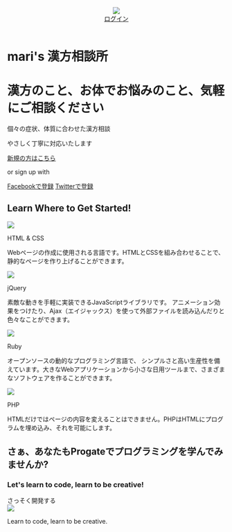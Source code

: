 <!DOCTYPE html>
<html>
  <head>
    <meta charset="utf-8">
    <title>M's漢方相談所</title>
    <link rel="stylesheet" href="test.css">
    <link rel="stylesheet" href="//maxcdn.bootstrapcdn.com/font-awesome/4.3.0/css/font-awesome.min.css">
  </head>
  <body>
    <header>
      <div class="container">
        <div class="header-left">
          <img class="logo" src="https://prog-8.com/images/html/advanced/main_logo.png">
        </div>
        <div class="header-right">
          <a href="#" class="login">ログイン</a>
        </div>
      </div>
    </header>
    <div class="top-wrapper">
      <div class="container">
        <h1>mari's 漢方相談所</h1>
        <h1>漢方のこと、お体でお悩みのこと、気軽にご相談ください</h1>
        <p>個々の症状、体質に合わせた漢方相談</p>
        <p>やさしく丁寧に対応いたします</p>
        <div class="btn-wrapper">
          <a href="#" class="btn signup">新規の方はこちら</a>
          <p>or sign up with</p>
          <a href="#" class="btn facebook"><span class="fa fa-facebook"></span>Facebookで登録</a>
          <a href="#" class="btn twitter"><span class="fa fa-twitter"></span>Twitterで登録</a>
        </div>
      </div>
    </div>
    <div class="lesson-wrapper">
      <div class="container">
        <div class="heading">
          <h2>Learn Where to Get Started!</h2>
        </div>
        <div class="lessons">
          <div class="lesson">
            <div class="lesson-icon">
              <img src="https://prog-8.com/images/html/advanced/html.png">
              <p>HTML & CSS</p>
            </div>
            <p class="txt-contents">Webページの作成に使用される言語です。HTMLとCSSを組み合わせることで、静的なページを作り上げることができます。</p>
          </div>
          <div class="lesson">
            <div class="lesson-icon">
              <img src="https://prog-8.com/images/html/advanced/jQuery.png">
              <p>jQuery</p>
            </div>
            <p class="txt-contents">素敵な動きを手軽に実装できるJavaScriptライブラリです。 アニメーション効果をつけたり、Ajax（エイジャックス）を使って外部ファイルを読み込んだりと色々なことができます。</p>
          </div>
          <div class="lesson">
            <div class="lesson-icon">
              <img src="https://prog-8.com/images/html/advanced/ruby.png">
              <p>Ruby</p>
            </div>
            <p class="txt-contents">オープンソースの動的なプログラミング言語で、 シンプルさと高い生産性を備えています。大きなWebアプリケーションから小さな日用ツールまで、さまざまなソフトウェアを作ることができます。</p>
          </div>
          <div class="lesson">
            <div class="lesson-icon">
              <img src="https://prog-8.com/images/html/advanced/php.png">
              <p>PHP</p>
            </div>
            <p class="txt-contents">HTMLだけではページの内容を変えることはできません。PHPはHTMLにプログラムを埋め込み、それを可能にします。</p>
          </div>
        </div>
      </div>
    </div>
    <div class="message-wrapper">
      <div class="container">
        <div class="heading">
          <h2>さぁ、あなたもProgateでプログラミングを学んでみませんか?</h2>
          <h3>Let's learn to code, learn to be creative!</h3>
        </div>
        <span class="btn message">さっそく開発する</span>
      </div>
    </div>
    <footer>
      <div class="container">
        <img src="https://prog-8.com/images/html/advanced/footer_logo.png">
        <p>Learn to code, learn to be creative.</p>
      </div>
    </footer>
  </body>
</html>
